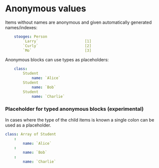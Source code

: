 Anonymous values
================

Items without names are anonymous and given automatically generated names/indexes:

```yaml
	stooges: Person
		`Larry`						[1]
		`Curly`						[2]
		`Mo`						[3]
```

Anonymous blocks can use types as placeholders:

```yaml
	class:
		Student
			name: `Alice`
		Student
			name: `Bob`
		Student
			name: `Charlie`
```

### Placeholder for typed anonymous blocks (experimental)

In cases where the type of the child items is known a single colon can be used as a placeholder.

```yaml
class: Array of Student
	:
		name: `Alice`
	:
		name: `Bob`
	:
		name: `Charlie`
```
